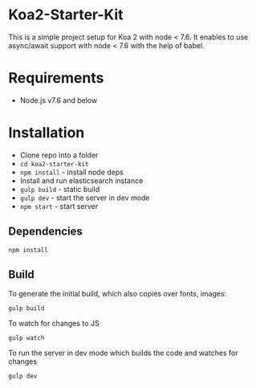# Koa2-Starter-Kit
This is a simple project setup for Koa 2 with node < 7.6. It enables to use async/await support with node < 7.6 with the help of babel.

Requirements
============

* Node.js v7.6 and below

Installation
============

* Clone repo into a folder
* `cd koa2-starter-kit`
* `npm install` - install node deps
* Install and run elasticsearch instance 
* `gulp build` - static build
* `gulp dev` - start the server in dev mode
* `npm start` - start server

Dependencies
------------

	npm install


Build
------

To generate the initial build, which also copies over fonts, images:

	gulp build

To watch for changes to JS

	gulp watch

To run the server in dev mode which builds the code and watches for changes

  	gulp dev
